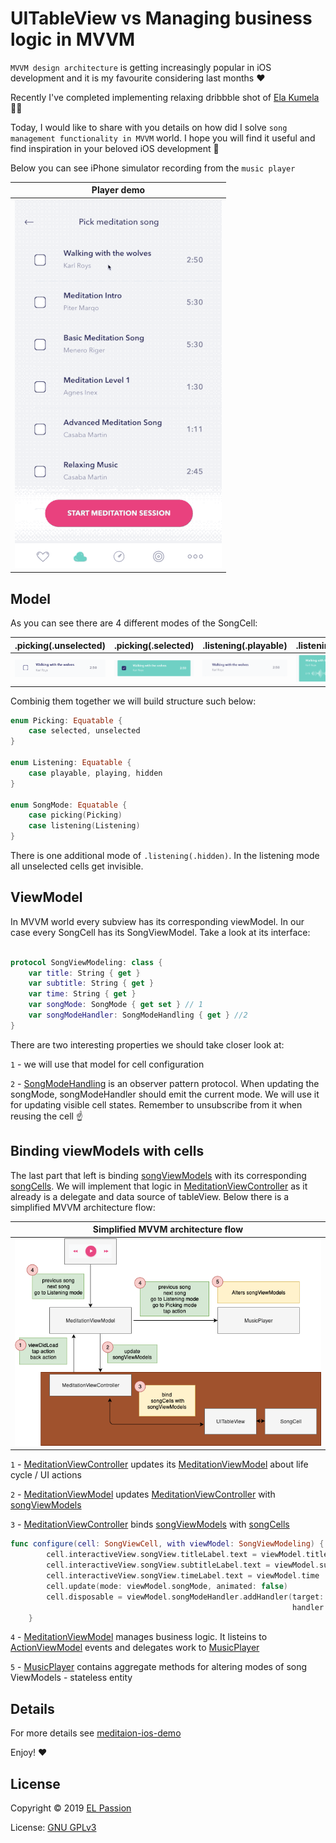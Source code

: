 # UITableView vs Managing business logic in MVVM

`MVVM design architecture` is getting increasingly popular in iOS development 
and it is my favourite considering last months ❤️ 

Recently I've completed implementing relaxing dribbble shot of [Ela Kumela](https://dribbble.com/shots/3853204-Meditation-app?utm_source=Clipboard_Shot&utm_campaign=kumela&utm_content=Meditation%20app&utm_medium=Social_Share) 🧘‍♂️

Today, I would like to share with you details on how did I solve `song management functionality in MVVM` world. I hope you will find it useful and find inspiration in your beloved iOS development 🤠

Below you can see iPhone simulator recording from the `music player`

|Player demo|
|:-:|
|![Preview](files/music-player-demo.gif)|



## Model


As you can see there are 4 different modes of the SongCell:

	
|.picking(.unselected)|.picking(.selected)|.listening(.playable)|.listening(.playing)|
|:-:|:-:|:-:|:-:|
|![Preview](files/unselected.png)|![Preview](files/selected.png)|![Preview](files/playable.png)|![Preview](files/playing.png)|


Combinig them together we will build structure such below:

```swift
enum Picking: Equatable {
    case selected, unselected
}

enum Listening: Equatable {
    case playable, playing, hidden
}

enum SongMode: Equatable {
    case picking(Picking)
    case listening(Listening)
}

```
There is one additional mode of `.listening(.hidden)`. In the listening mode all unselected cells get invisible.

## ViewModel

In MVVM world every subview has its corresponding viewModel. In our case every SongCell has its SongViewModel. Take a look at its interface:

```swift

protocol SongViewModeling: class {
    var title: String { get }
    var subtitle: String { get }
    var time: String { get }
    var songMode: SongMode { get set } // 1
    var songModeHandler: SongModeHandling { get } //2
}

```
There are two interesting properties we should take closer look at:


`1` - we will use that model for cell configuration

`2` - [SongModeHandling](https://github.com/elpassion/meditation-ios-demo/blob/master/MeditationAppShowcase/MeditationAppShowcase/Screens/Meditation/SongPicker/SongModeEmitter.swift) is an observer pattern protocol. When updating the songMode, songModeHandler should emit the current mode. We will  use it for updating visible cell states. Remember to unsubscribe from it when reusing the cell ☝️

## Binding viewModels with cells

The last part that left is binding [songViewModels](https://github.com/elpassion/meditation-ios-demo/blob/master/MeditationAppShowcase/MeditationAppShowcase/Screens/Meditation/SongPicker/SongViewModel.swift) with its corresponding [songCells](https://github.com/elpassion/meditation-ios-demo/blob/master/MeditationAppShowcase/MeditationAppShowcase/Screens/Meditation/SongPicker/SongViewCell.swift). We will implement that logic in [MeditationViewController](https://github.com/elpassion/meditation-ios-demo/blob/master/MeditationAppShowcase/MeditationAppShowcase/Screens/Meditation/MeditationViewController.swift) as it already is a delegate and data source of tableView. Below there is a simplified MVVM architecture flow:

|Simplified MVVM architecture flow|
|:-:|
|![Preview](files/MVVM-flow.png)|

`1` - [MeditationViewController](https://github.com/elpassion/meditation-ios-demo/blob/master/MeditationAppShowcase/MeditationAppShowcase/Screens/Meditation/MeditationViewController.swift) updates its [MeditationViewModel](https://github.com/elpassion/meditation-ios-demo/blob/master/MeditationAppShowcase/MeditationAppShowcase/Screens/Meditation/MeditationViewModel.swift) about life cycle / UI actions

`2` - [MeditationViewModel](https://github.com/elpassion/meditation-ios-demo/blob/master/MeditationAppShowcase/MeditationAppShowcase/Screens/Meditation/MeditationViewModel.swift) updates [MeditationViewController](https://github.com/elpassion/meditation-ios-demo/blob/master/MeditationAppShowcase/MeditationAppShowcase/Screens/Meditation/MeditationViewController.swift) with [songViewModels](https://github.com/elpassion/meditation-ios-demo/blob/master/MeditationAppShowcase/MeditationAppShowcase/Screens/Meditation/SongPicker/SongViewModel.swift)

`3` - [MeditationViewController](https://github.com/elpassion/meditation-ios-demo/blob/master/MeditationAppShowcase/MeditationAppShowcase/Screens/Meditation/MeditationViewController.swift) binds [songViewModels](https://github.com/elpassion/meditation-ios-demo/blob/master/MeditationAppShowcase/MeditationAppShowcase/Screens/Meditation/SongPicker/SongViewModel.swift) with [songCells](https://github.com/elpassion/meditation-ios-demo/blob/master/MeditationAppShowcase/MeditationAppShowcase/Screens/Meditation/SongPicker/SongViewCell.swift)

```swift
func configure(cell: SongViewCell, with viewModel: SongViewModeling) {
        cell.interactiveView.songView.titleLabel.text = viewModel.title
        cell.interactiveView.songView.subtitleLabel.text = viewModel.subtitle
        cell.interactiveView.songView.timeLabel.text = viewModel.time
        cell.update(mode: viewModel.songMode, animated: false)
        cell.disposable = viewModel.songModeHandler.addHandler(target: cell,
                                                               handler: SongViewCell.update)
    }
```

`4` - [MeditationViewModel](https://github.com/elpassion/meditation-ios-demo/blob/master/MeditationAppShowcase/MeditationAppShowcase/Screens/Meditation/MeditationViewModel.swift) manages business logic. It listeins to [ActionViewModel](https://github.com/elpassion/meditation-ios-demo/blob/master/MeditationAppShowcase/MeditationAppShowcase/Screens/ActionController/ActionViewModel.swift) events and delegates work to [MusicPlayer](https://github.com/elpassion/meditation-ios-demo/blob/master/MeditationAppShowcase/MeditationAppShowcase/Screens/Meditation/MusicPlayer.swift)

`5` - [MusicPlayer](https://github.com/elpassion/meditation-ios-demo/blob/master/MeditationAppShowcase/MeditationAppShowcase/Screens/Meditation/MusicPlayer.swift) contains aggregate methods for altering modes of song ViewModels - stateless entity

## Details

For more details see [meditaion-ios-demo](https://github.com/elpassion/meditation-ios-demo) 

Enjoy! ❤️


## License

Copyright © 2019 [EL Passion](https://www.elpassion.com)

License: [GNU GPLv3](../../LICENSE)


